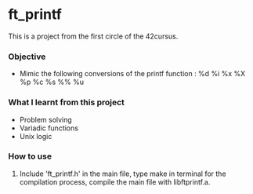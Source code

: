 # ft_printf

This is a project from the first circle of the 42cursus.

### Objective 
  * Mimic the following conversions of the printf function : %d %i %x %X %p %c %s %% %u

### What I learnt from this project
  * Problem solving
  * Variadic functions
  * Unix logic

### How to use
  1. Include 'ft_printf.h' in the main file, type make in terminal for the compilation process, compile the main file with libftprintf.a.
